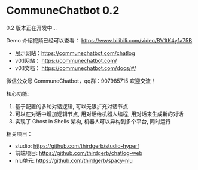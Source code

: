 # CommuneChatbot 0.2

0.2 版本正在开发中...

Demo 介绍视频已经可以查看： https://www.bilibili.com/video/BV1tK4y1a75B

- 展示网站：https://communechatbot.com/chatlog
- v0.1网站： https://communechatbot.com/
- v0.1文档： https://communechatbot.com/docs/#/

微信公众号 CommuneChatbot，qq群：907985715 欢迎交流！

核心功能:

1. 基于配置的多轮对话逻辑, 可以无限扩充对话节点.
2. 可以在对话中增加逻辑节点, 用对话给机器人编程, 用对话来生成新的对话
3. 实现了 Ghost in Shells 架构, 机器人可以异构到多个平台, 同时运行

相关项目：

- studio: https://github.com/thirdgerb/studio-hyperf
- 前端项目: https://github.com/thirdgerb/chatlog-web
- nlu单元: https://github.com/thirdgerb/spacy-nlu



